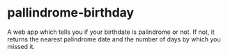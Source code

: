 # pallindrome-birthday
A web app which tells you if your birthdate is palindrome or not. If not, it returns the nearest palindrome date and the number of days by which you missed it.
